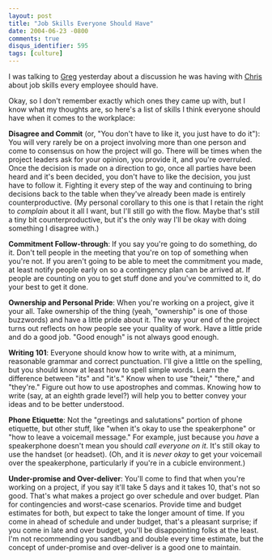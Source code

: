 ```yaml
---
layout: post
title: "Job Skills Everyone Should Have"
date: 2004-06-23 -0800
comments: true
disqus_identifier: 595
tags: [culture]
---
```

I was talking to [Greg](http://www.greghughes.net) yesterday about a
discussion he was having with [Chris](http://www.chrisbrooks.org/) about
job skills every employee should have.

 Okay, so I don't remember exactly which ones they came up with, but I
know what my thoughts are, so here's a list of skills I think everyone
should have when it comes to the workplace:

 **Disagree and Commit** (or, "You don't have to like it, you just have
to do it"): You will very rarely be on a project involving more than one
person and come to consensus on how the project will go. There will be
times when the project leaders ask for your opinion, you provide it, and
you're overruled. Once the decision is made on a direction to go, once
all parties have been heard and it's been decided, you don't have to
like the decision, you just have to follow it. Fighting it every step of
the way and continuing to bring decisions back to the table when they've
already been made is entirely counterproductive. (My personal corollary
to this one is that I retain the right to *complain* about it all I
want, but I'll still go with the flow. Maybe that's still a tiny bit
counterproductive, but it's the only way I'll be okay with doing
something I disagree with.)

 **Commitment Follow-through**: If you say you're going to do something,
do it. Don't tell people in the meeting that you're on top of something
when you're not. If you aren't going to be able to meet the commitment
you made, at least notify people early on so a contingency plan can be
arrived at. If people are counting on you to get stuff done and you've
committed to it, do your best to get it done.

 **Ownership and Personal Pride**: When you're working on a project,
give it your all. Take ownership of the thing (yeah, "ownership" is one
of those buzzwords) and have a little pride about it. The way your end
of the project turns out reflects on how people see your quality of
work. Have a little pride and do a good job. "Good enough" is not always
good enough.

 **Writing 101**: Everyone should know how to write with, at a minimum,
reasonable grammar and correct punctuation. I'll give a little on the
spelling, but you should know at least how to spell simple words. Learn
the difference between "its" and "it's." Know when to use "their,"
"there," and "they're." Figure out how to use apostrophes and commas.
Knowing how to write (say, at an eighth grade level?) will help you to
better convey your ideas and to be better understood.

 **Phone Etiquette**: Not the "greetings and salutations" portion of
phone etiquette, but other stuff, like "when it's okay to use the
speakerphone" or "how to leave a voicemail message." For example, just
because you *have* a speakerphone doesn't mean you should *call everyone
on it*. It's still okay to use the handset (or headset). (Oh, and it is
*never okay* to get your voicemail over the speakerphone, particularly
if you're in a cubicle environment.)

 **Under-promise and Over-deliver**: You'll come to find that when
you're working on a project, if you say it'll take 5 days and it takes
10, that's not so good. That's what makes a project go over schedule and
over budget. Plan for contingencies and worst-case scenarios. Provide
time and budget estimates for both, but expect to take the longer amount
of time. If you come in ahead of schedule and under budget, that's a
pleasant surprise; if you come in late and over budget, you'll be
disappointing folks at the least. I'm not recommending you sandbag and
double every time estimate, but the concept of under-promise and
over-deliver is a good one to maintain.

